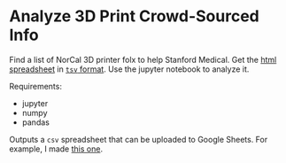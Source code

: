 # Analyze 3D Print Crowd-Sourced Info

Find a list of NorCal 3D printer folx to help Stanford Medical. Get the [html spreadsheet](https://docs.google.com/spreadsheets/d/1QE1vzezYdf6QJwxaMMLrWIks5AYAPUeSRWXxaYd3yK8/htmlview?usp=sharing&sle=true&export) in [`tsv` format](https://docs.google.com/spreadsheets/d/1QE1vzezYdf6QJwxaMMLrWIks5AYAPUeSRWXxaYd3yK8/export?usp=sharing&sle=true&export&format=tsv). Use the jupyter notebook to analyze it.

Requirements:
- jupyter
- numpy
- pandas

Outputs a `csv` spreadsheet that can be uploaded to Google Sheets. For example, I made [this one](https://docs.google.com/spreadsheets/d/1V-in0l2hmG-7FyzsZbkFdHIKedh1C5QVVTeRCGcz0QM/edit?usp=sharing).
